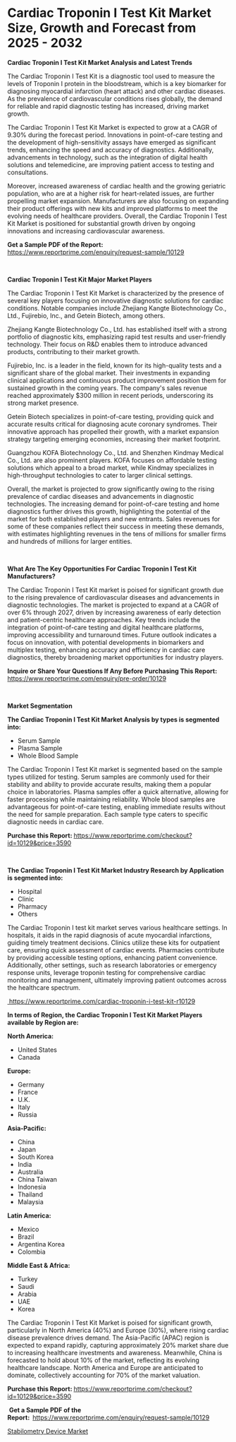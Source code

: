 <p><h1>Cardiac Troponin I Test Kit Market Size, Growth and Forecast from 2025 - 2032</h1></p><p><strong>Cardiac Troponin I Test Kit Market Analysis and Latest Trends</strong></p>
<p><p>The Cardiac Troponin I Test Kit is a diagnostic tool used to measure the levels of Troponin I protein in the bloodstream, which is a key biomarker for diagnosing myocardial infarction (heart attack) and other cardiac diseases. As the prevalence of cardiovascular conditions rises globally, the demand for reliable and rapid diagnostic testing has increased, driving market growth.</p><p>The Cardiac Troponin I Test Kit Market is expected to grow at a CAGR of 9.30% during the forecast period. Innovations in point-of-care testing and the development of high-sensitivity assays have emerged as significant trends, enhancing the speed and accuracy of diagnostics. Additionally, advancements in technology, such as the integration of digital health solutions and telemedicine, are improving patient access to testing and consultations. </p><p>Moreover, increased awareness of cardiac health and the growing geriatric population, who are at a higher risk for heart-related issues, are further propelling market expansion. Manufacturers are also focusing on expanding their product offerings with new kits and improved platforms to meet the evolving needs of healthcare providers. Overall, the Cardiac Troponin I Test Kit Market is positioned for substantial growth driven by ongoing innovations and increasing cardiovascular awareness.</p></p>
<p><strong>Get a Sample PDF of the Report:&nbsp;</strong> <a href="https://www.reportprime.com/enquiry/request-sample/10129?utm_campaign=2996&utm_medium=2&utm_source=Github&utm_content=ia&utm_term=20032025&utm_id=cardiac-troponin-i-test-kit">https://www.reportprime.com/enquiry/request-sample/10129</a></p>
<p>&nbsp;</p>
<p><strong>Cardiac Troponin I Test Kit Major Market Players</strong></p>
<p><p>The Cardiac Troponin I Test Kit Market is characterized by the presence of several key players focusing on innovative diagnostic solutions for cardiac conditions. Notable companies include Zhejiang Kangte Biotechnology Co., Ltd., Fujirebio, Inc., and Getein Biotech, among others.</p><p>Zhejiang Kangte Biotechnology Co., Ltd. has established itself with a strong portfolio of diagnostic kits, emphasizing rapid test results and user-friendly technology. Their focus on R&D enables them to introduce advanced products, contributing to their market growth.</p><p>Fujirebio, Inc. is a leader in the field, known for its high-quality tests and a significant share of the global market. Their investments in expanding clinical applications and continuous product improvement position them for sustained growth in the coming years. The company's sales revenue reached approximately $300 million in recent periods, underscoring its strong market presence.</p><p>Getein Biotech specializes in point-of-care testing, providing quick and accurate results critical for diagnosing acute coronary syndromes. Their innovative approach has propelled their growth, with a market expansion strategy targeting emerging economies, increasing their market footprint.</p><p>Guangzhou KOFA Biotechnology Co., Ltd. and Shenzhen Kindmay Medical Co., Ltd. are also prominent players. KOFA focuses on affordable testing solutions which appeal to a broad market, while Kindmay specializes in high-throughput technologies to cater to larger clinical settings.</p><p>Overall, the market is projected to grow significantly owing to the rising prevalence of cardiac diseases and advancements in diagnostic technologies. The increasing demand for point-of-care testing and home diagnostics further drives this growth, highlighting the potential of the market for both established players and new entrants. Sales revenues for some of these companies reflect their success in meeting these demands, with estimates highlighting revenues in the tens of millions for smaller firms and hundreds of millions for larger entities.</p></p>
<p>&nbsp;</p>
<p><strong>What Are The Key Opportunities For Cardiac Troponin I Test Kit Manufacturers?</strong></p>
<p><p>The Cardiac Troponin I Test Kit market is poised for significant growth due to the rising prevalence of cardiovascular diseases and advancements in diagnostic technologies. The market is projected to expand at a CAGR of over 6% through 2027, driven by increasing awareness of early detection and patient-centric healthcare approaches. Key trends include the integration of point-of-care testing and digital healthcare platforms, improving accessibility and turnaround times. Future outlook indicates a focus on innovation, with potential developments in biomarkers and multiplex testing, enhancing accuracy and efficiency in cardiac care diagnostics, thereby broadening market opportunities for industry players.</p></p>
<p><strong>Inquire or Share Your Questions If Any Before Purchasing This Report:</strong> <a href="https://www.reportprime.com/enquiry/pre-order/10129?utm_campaign=2996&utm_medium=2&utm_source=Github&utm_content=ia&utm_term=20032025&utm_id=cardiac-troponin-i-test-kit">https://www.reportprime.com/enquiry/pre-order/10129</a></p>
<p>&nbsp;</p>
<p><strong>Market Segmentation</strong></p>
<p><strong>The Cardiac Troponin I Test Kit Market Analysis by types is segmented into:</strong></p>
<p><ul><li>Serum Sample</li><li>Plasma Sample</li><li>Whole Blood Sample</li></ul></p>
<p><p>The Cardiac Troponin I Test Kit market is segmented based on the sample types utilized for testing. Serum samples are commonly used for their stability and ability to provide accurate results, making them a popular choice in laboratories. Plasma samples offer a quick alternative, allowing for faster processing while maintaining reliability. Whole blood samples are advantageous for point-of-care testing, enabling immediate results without the need for sample preparation. Each sample type caters to specific diagnostic needs in cardiac care.</p></p>
<p><strong>Purchase this Report:&nbsp;</strong><a href="https://www.reportprime.com/checkout?id=10129&price=3590&utm_campaign=2996&utm_medium=2&utm_source=Github&utm_content=ia&utm_term=20032025&utm_id=cardiac-troponin-i-test-kit">https://www.reportprime.com/checkout?id=10129&price=3590</a></p>
<p>&nbsp;</p>
<p><strong>The Cardiac Troponin I Test Kit Market Industry Research by Application is segmented into:</strong></p>
<p><ul><li>Hospital</li><li>Clinic</li><li>Pharmacy</li><li>Others</li></ul></p>
<p><p>The Cardiac Troponin I test kit market serves various healthcare settings. In hospitals, it aids in the rapid diagnosis of acute myocardial infarctions, guiding timely treatment decisions. Clinics utilize these kits for outpatient care, ensuring quick assessment of cardiac events. Pharmacies contribute by providing accessible testing options, enhancing patient convenience. Additionally, other settings, such as research laboratories or emergency response units, leverage troponin testing for comprehensive cardiac monitoring and management, ultimately improving patient outcomes across the healthcare spectrum.</p></p>
<p><a href="https://www.reportprime.com/cardiac-troponin-i-test-kit-r10129?utm_campaign=2996&utm_medium=2&utm_source=Github&utm_content=ia&utm_term=20032025&utm_id=cardiac-troponin-i-test-kit">&nbsp;https://www.reportprime.com/cardiac-troponin-i-test-kit-r10129</a></p>
<p><strong>In terms of Region, the Cardiac Troponin I Test Kit Market Players available by Region are:</strong></p>
<p>
    <p> <strong> North America: </strong>
        <ul>
            <li>United States</li>
            <li>Canada</li>
        </ul>
        </p> 
    <p> <strong> Europe: </strong>
        <ul>
            <li>Germany</li>
            <li>France</li>
            <li>U.K.</li>
            <li>Italy</li>
            <li>Russia</li>
        </ul>
        </p> 
    <p> <strong> Asia-Pacific: </strong>
        <ul>
            <li>China</li>
            <li>Japan</li>
            <li>South Korea</li>
            <li>India</li>
            <li>Australia</li>
            <li>China Taiwan</li>
            <li>Indonesia</li>
            <li>Thailand</li>
            <li>Malaysia</li>
        </ul>
        </p> 
    <p> <strong> Latin America: </strong>
        <ul>
            <li>Mexico</li>
            <li>Brazil</li>
            <li>Argentina Korea</li>
            <li>Colombia</li>
        </ul>
        </p> 
    <p> <strong> Middle East & Africa: </strong>
        <ul>
            <li>Turkey</li>
            <li>Saudi</li>
            <li>Arabia</li>
            <li>UAE</li>
            <li>Korea</li>
        </ul>
    </p>
    </p>
<p><p>The Cardiac Troponin I Test Kit Market is poised for significant growth, particularly in North America (40%) and Europe (30%), where rising cardiac disease prevalence drives demand. The Asia-Pacific (APAC) region is expected to expand rapidly, capturing approximately 20% market share due to increasing healthcare investments and awareness. Meanwhile, China is forecasted to hold about 10% of the market, reflecting its evolving healthcare landscape. North America and Europe are anticipated to dominate, collectively accounting for 70% of the market valuation.</p></p>
<p><strong>Purchase this Report: </strong><a href="https://www.reportprime.com/checkout?id=10129&price=3590&utm_campaign=2996&utm_medium=2&utm_source=Github&utm_content=ia&utm_term=20032025&utm_id=cardiac-troponin-i-test-kit">https://www.reportprime.com/checkout?id=10129&price=3590</a></p>
<p>&nbsp;<strong>Get a Sample PDF of the Report:&nbsp;&nbsp;</strong><a href="https://www.reportprime.com/enquiry/request-sample/10129?utm_campaign=2996&utm_medium=2&utm_source=Github&utm_content=ia&utm_term=20032025&utm_id=cardiac-troponin-i-test-kit">https://www.reportprime.com/enquiry/request-sample/10129</a></p>
<p><strong></strong></p>
<p><p><a href="https://github.com/sapsaidamary/Market-Research-Report-List-1/blob/main/stabilometry-device-market.md?utm_campaign=2996&utm_medium=2&utm_source=Github&utm_content=ia&utm_term=20032025&utm_id=cardiac-troponin-i-test-kit">Stabilometry Device Market</a></p></p>